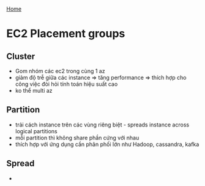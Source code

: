 [Home](./readme.md)

# EC2 Placement groups

## Cluster

- Gom nhóm các ec2 trong cùng 1 az
- giảm độ trễ giữa các instance => tăng performance => thích hợp cho công việc đòi hỏi tính toán hiệu suất cao
- ko thể multi az

## Partition

- trải cách instance trên các vùng riêng biệt - spreads instance across logical partitions
- mỗi partition thì không share phần cứng với nhau
- thích hợp với ứng dụng cần phân phối lớn như Hadoop, cassandra, kafka

## Spread

-
